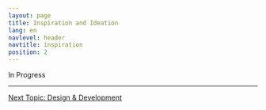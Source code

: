 ```yaml
---
layout: page
title: Inspiration and Ideation
lang: en
navlevel: header
navtitle: inspiration
position: 2
---
```

In Progress

***
[Next Topic: Design & Development](./design)
